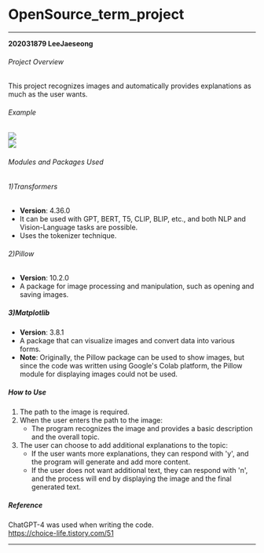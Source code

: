 # OpenSource_term_project


******************************************************************************************************
**202031879 LeeJaeseong**
###### Project Overview
This project recognizes images and automatically provides explanations as much as the user wants.


###### Example
![](1.jpg)  
![](2.jpg)  
 
###### Modules and Packages Used
###### 1)Transformers
- **Version**: 4.36.0
- It can be used with GPT, BERT, T5, CLIP, BLIP, etc., and both NLP and Vision-Language tasks are possible. 
- Uses the tokenizer technique.

###### 2)Pillow
- **Version**: 10.2.0
- A package for image processing and manipulation, such as opening and saving images.

##### 3)Matplotlib
- **Version**: 3.8.1
- A package that can visualize images and convert data into various forms.
- **Note**: Originally, the Pillow package can be used to show images, but since the code was written using Google's Colab platform, the Pillow module for displaying images could not be used.

##### How to Use
1. The path to the image is required.  
2. When the user enters the path to the image:
   - The program recognizes the image and provides a basic description and the overall topic.
3. The user can choose to add additional explanations to the topic:
   - If the user wants more explanations, they can respond with 'y', and the program will generate and add more content.
   - If the user does not want additional text, they can respond with 'n', and the process will end by displaying the image and the final generated text.


##### Reference
ChatGPT-4 was used when writing the code.  
https://choice-life.tistory.com/51  
******************************************************************************************************
